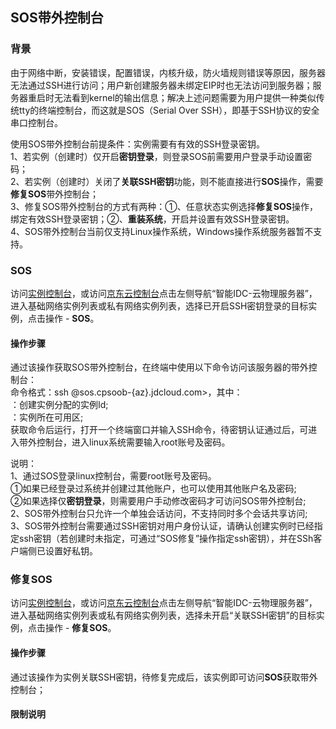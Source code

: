 ## SOS带外控制台

### 背景

由于网络中断，安装错误，配置错误，内核升级，防火墙规则错误等原因，服务器无法通过SSH进行访问；用户新创建服务器未绑定EIP时也无法访问到服务器；服务器重启时无法看到kernel的输出信息；解决上述问题需要为用户提供一种类似传统tty的终端控制台，而这就是SOS（Serial Over SSH），即基于SSH协议的安全串口控制台。<br/>

使用SOS带外控制台前提条件：实例需要有有效的SSH登录密钥。<br/>
1、若实例（创建时）仅开启**密钥登录**，则登录SOS前需要用户登录手动设置密码；<br/>
2、若实例（创建时）关闭了**关联SSH密钥**功能，则不能直接进行**SOS**操作，需要**修复SOS**带外控制台；<br/>
3、修复SOS带外控制台的方式有两种：①、任意状态实例选择**修复SOS**操作，绑定有效SSH登录密钥；②、**重装系统**，开启并设置有效SSH登录密钥。<br/>
4、SOS带外控制台当前仅支持Linux操作系统，Windows操作系统服务器暂不支持。<br/>

### SOS

访问[实例控制台](https://cps-console.jdcloud.com/instance/basic/list)，或访问[京东云控制台](https://console.jdcloud.com/overview)点击左侧导航“智能IDC-云物理服务器”，进入基础网络实例列表或私有网络实例列表，选择已开启SSH密钥登录的目标实例，点击操作 - **SOS**。<br/>

#### 操作步骤

通过该操作获取SOS带外控制台，在终端中使用以下命令访问该服务器的带外控制台：<br/>
命令格式：ssh <instanceId>@sos.cpsoob-{az}.jdcloud.com>，其中：<br/>
<instanceId>：创建实例分配的实例Id;<br/>
<az>：实例所在可用区;<br/>
获取命令后运行，打开一个终端窗口并输入SSH命令，待密钥认证通过后，可进入带外控制台，进入linux系统需要输入root账号及密码。<br/>

说明：<br/>
1、通过SOS登录linux控制台，需要root账号及密码。<br/>
①如果已经登录过系统并创建过其他账户，也可以使用其他账户名及密码;<br/>
②如果选择仅**密钥登录**，则需要用户手动修改密码才可访问SOS带外控制台;<br/>
2、SOS带外控制台只允许一个单独会话访问，不支持同时多个会话共享访问;<br/>
3、SOS带外控制台需要通过SSH密钥对用户身份认证，请确认创建实例时已经指定ssh密钥（若创建时未指定，可通过“SOS修复”操作指定ssh密钥），并在SSh客户端侧已设置好私钥。<br/>

### 修复SOS 

访问[实例控制台](https://cps-console.jdcloud.com/instance/basic/list)，或访问[京东云控制台](https://console.jdcloud.com/overview)点击左侧导航“智能IDC-云物理服务器”，进入基础网络实例列表或私有网络实例列表，选择未开启“关联SSH密钥”的目标实例，点击操作 - **修复SOS**。<br/>

#### 操作步骤

通过该操作为实例关联SSH密钥，待修复完成后，该实例即可访问**SOS**获取带外控制台；<br/>

#### 限制说明





